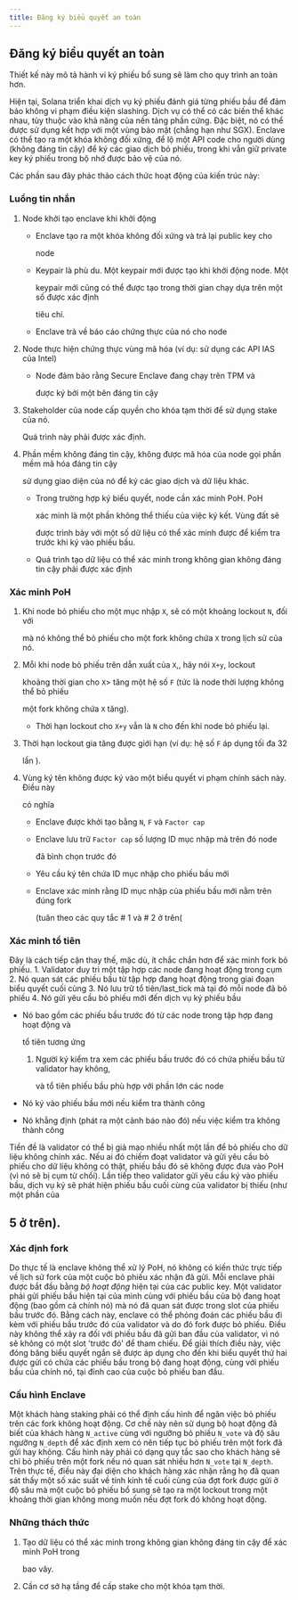 ```yaml
---
title: Đăng ký biểu quyết an toàn
---
```


## Đăng ký biểu quyết an toàn

Thiết kế này mô tả hành vi ký phiếu bổ sung sẽ làm cho quy trình an toàn hơn.

Hiện tại, Solana triển khai dịch vụ ký phiếu đánh giá từng phiếu bầu để đảm bảo không vi phạm điều kiện slashing. Dịch vụ có thể có các biến thể khác nhau, tùy thuộc vào khả năng của nền tảng phần cứng. Đặc biệt, nó có thể được sử dụng kết hợp với một vùng bảo mật \(chẳng hạn như SGX\). Enclave có thể tạo ra một khóa không đối xứng, để lộ một API code cho người dùng \(không đáng tin cậy\) để ký các giao dịch bỏ phiếu, trong khi vẫn giữ private key ký phiếu trong bộ nhớ được bảo vệ của nó.

Các phần sau đây phác thảo cách thức hoạt động của kiến ​​trúc này:

### Luồng tin nhắn

1. Node khởi tạo enclave khi khởi động

   - Enclave tạo ra một khóa không đối xứng và trả lại public key cho

     node

   - Keypair là phù du. Một keypair mới được tạo khi khởi động node. Một

     keypair mới cũng có thể được tạo trong thời gian chạy dựa trên một số được xác định

     tiêu chí.

   - Enclave trả về báo cáo chứng thực của nó cho node

2. Node thực hiện chứng thực vùng mã hóa \(ví dụ: sử dụng các API IAS của Intel\)

   - Node đảm bảo rằng Secure Enclave đang chạy trên TPM và

     được ký bởi một bên đáng tin cậy

3. Stakeholder của node cấp quyền cho khóa tạm thời để sử dụng stake của nó.

   Quá trình này phải được xác định.

4. Phần mềm không đáng tin cậy, không được mã hóa của node gọi phần mềm mã hóa đáng tin cậy

   sử dụng giao diện của nó để ký các giao dịch và dữ liệu khác.

   - Trong trường hợp ký biểu quyết, node cần xác minh PoH. PoH

     xác minh là một phần không thể thiếu của việc ký kết. Vùng đất sẽ

     được trình bày với một số dữ liệu có thể xác minh được để kiểm tra trước khi ký vào phiếu bầu.

   - Quá trình tạo dữ liệu có thể xác minh trong không gian không đáng tin cậy phải được xác định

### Xác minh PoH

1. Khi node bỏ phiếu cho một mục nhập `X`, sẽ có một khoảng lockout `N`, đối với

   mà nó không thể bỏ phiếu cho một fork không chứa `X` trong lịch sử của nó.

2. Mỗi khi node bỏ phiếu trên dẫn xuất của `X`,, hãy nói `X+y`, lockout

   khoảng thời gian cho `X`> tăng một hệ số `F` \(tức là node thời lượng không thể bỏ phiếu

   một fork không chứa `X` tăng\).

   - Thời hạn lockout cho `X+y` vẫn là `N` cho đến khi node bỏ phiếu lại.

3. Thời hạn lockout gia tăng được giới hạn \(ví dụ: hệ số `F` áp dụng tối đa 32

   lần \).

4. Vùng ký tên không được ký vào một biểu quyết vi phạm chính sách này. Điều này

   có nghĩa

   - Enclave được khởi tạo bằng `N`, `F` và `Factor cap`
   - Enclave lưu trữ `Factor cap` số lượng ID mục nhập mà trên đó node

     đã bình chọn trước đó

   - Yêu cầu ký tên chứa ID mục nhập cho phiếu bầu mới
   - Enclave xác minh rằng ID mục nhập của phiếu bầu mới nằm trên đúng fork

     \(tuân theo các quy tắc \# 1 và \# 2 ở trên\(

### Xác minh tổ tiên

Đây là cách tiếp cận thay thế, mặc dù, ít chắc chắn hơn để xác minh fork bỏ phiếu. 1. Validator duy trì một tập hợp các node đang hoạt động trong cụm 2. Nó quan sát các phiếu bầu từ tập hợp đang hoạt động trong giai đoạn biểu quyết cuối cùng 3. Nó lưu trữ tổ tiên/last_tick mà tại đó mỗi node đã bỏ phiếu 4. Nó gửi yêu cầu bỏ phiếu mới đến dịch vụ ký phiếu bầu

- Nó bao gồm các phiếu bầu trước đó từ các node trong tập hợp đang hoạt động và

  tổ tiên tương ứng

  1. Người ký kiểm tra xem các phiếu bầu trước đó có chứa phiếu bầu từ validator hay không,

     và tổ tiên phiếu bầu phù hợp với phần lớn các node

- Nó ký vào phiếu bầu mới nếu kiểm tra thành công
- Nó khẳng định \(phát ra một cảnh báo nào đó\) nếu việc kiểm tra không thành công

Tiền đề là validator có thể bị giả mạo nhiều nhất một lần để bỏ phiếu cho dữ liệu không chính xác. Nếu ai đó chiếm đoạt validator và gửi yêu cầu bỏ phiếu cho dữ liệu không có thật, phiếu bầu đó sẽ không được đưa vào PoH \(vì nó sẽ bị cụm từ chối\). Lần tiếp theo validator gửi yêu cầu ký vào phiếu bầu, dịch vụ ký sẽ phát hiện phiếu bầu cuối cùng của validator bị thiếu \(như một phần của

## 5 ở trên\).

### Xác định fork

Do thực tế là enclave không thể xử lý PoH, nó không có kiến thức trực tiếp về lịch sử fork của một cuộc bỏ phiếu xác nhận đã gửi. Mỗi enclave phải được bắt đầu bằng _bộ hoạt động_ hiện tại của các public key. Một validator phải gửi phiếu bầu hiện tại của mình cùng với phiếu bầu của bộ đang hoạt động \(bao gồm cả chính nó\) mà nó đã quan sát được trong slot của phiếu bầu trước đó. Bằng cách này, enclave có thể phỏng đoán các phiếu bầu đi kèm với phiếu bầu trước đó của validator và do đó fork được bỏ phiếu. Điều này không thể xảy ra đối với phiếu bầu đã gửi ban đầu của validator, vì nó sẽ không có một slot 'trước đó' để tham chiếu. Để giải thích điều này, việc đóng băng biểu quyết ngắn sẽ được áp dụng cho đến khi biểu quyết thứ hai được gửi có chứa các phiếu bầu trong bộ đang hoạt động, cùng với phiếu bầu của chính nó, tại đỉnh cao của cuộc bỏ phiếu ban đầu.

### Cấu hình Enclave

Một khách hàng staking phải có thể định cấu hình để ngăn việc bỏ phiếu trên các fork không hoạt động. Cơ chế này nên sử dụng bộ hoạt động đã biết của khách hàng `N_active` cùng với ngưỡng bỏ phiếu `N_vote` và độ sâu ngưỡng `N_depth` để xác định xem có nên tiếp tục bỏ phiếu trên một fork đã gửi hay không. Cấu hình này phải có dạng quy tắc sao cho khách hàng sẽ chỉ bỏ phiếu trên một fork nếu nó quan sát nhiều hơn `N_vote` tại `N_depth`. Trên thực tế, điều này đại diện cho khách hàng xác nhận rằng họ đã quan sát thấy một số xác suất về tính kinh tế cuối cùng của đợt fork được gửi ở độ sâu mà một cuộc bỏ phiếu bổ sung sẽ tạo ra một lockout trong một khoảng thời gian không mong muốn nếu đợt fork đó không hoạt động.

### Những thách thức

1. Tạo dữ liệu có thể xác minh trong không gian không đáng tin cậy để xác minh PoH trong

   bao vây.

2. Cần cơ sở hạ tầng để cấp stake cho một khóa tạm thời.

